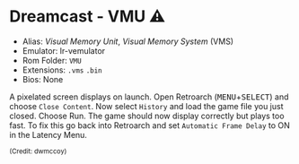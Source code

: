 # Dreamcast - VMU ⚠

- Alias: *Visual Memory Unit*, *Visual Memory System* (VMS)
- Emulator: lr-vemulator
- Rom Folder: `VMU`
- Extensions: `.vms` `.bin`
- Bios: None

A pixelated screen displays on launch. Open Retroarch (<kbd>MENU</kbd>+<kbd>SELECT</kbd>) and choose `Close Content`. Now select `History` and load the game file you just closed. Choose Run. The game should now display correctly but plays too fast. To fix this go back into Retroarch and set `Automatic Frame Delay` to ON in the Latency Menu.

<sup>(Credit: dwmccoy)</sup>
